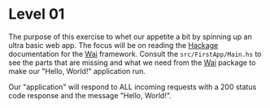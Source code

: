 # Level 01

The purpose of this exercise to whet our appetite a bit by spinning up an ultra
basic web app. The focus will be on reading the [Hackage] documentation for the
[Wai] framework. Consult the ``src/FirstApp/Main.hs`` to see the parts that are
missing and what we need from the [Wai] package to make our "Hello, World!"
application run.

Our "application" will respond to ALL incoming requests with a 200 status code
response and the message "Hello, World!".

[Hackage]: (https://hackage.haskell.org/)
[Wai]: (https://hackage.haskell.org/package/wai)
